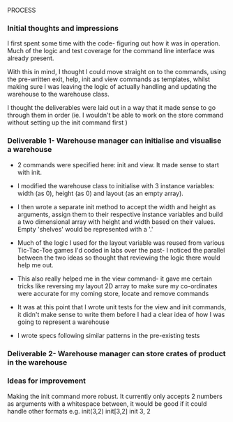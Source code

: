 PROCESS

### Initial thoughts and impressions

I first spent some time with the code- figuring out how it was in operation. Much of the logic and test coverage for the command line interface was already present.

With this in mind, I thought I could move straight on to the commands, using the pre-written exit, help, init and view commands as templates, whilst making sure I was leaving the logic of actually handling and updating the warehouse to the warehouse class.

I thought the deliverables were laid out in a way that it made sense to go through them in order (ie. I wouldn't be able to work on the store command without setting up the init command first )

### Deliverable 1- Warehouse manager can initialise and visualise a warehouse

- 2 commands were specified here: init and view. It made sense to start with init.

- I modified the warehouse class to initialise with 3 instance variables: width (as 0), height (as 0) and layout (as an empty array).

- I then wrote a separate init method to accept the width and height as arguments, assign them to their respective instance variables and build a two dimensional array with height and width based on their values. Empty 'shelves' would be represented with a '.'

- Much of the logic I used for the layout variable was reused from various Tic-Tac-Toe games I'd coded in labs over the past- I noticed the parallel between the two ideas so thought that reviewing the logic there would help me out.

- This also really helped me in the view command- it gave me certain tricks like reversing my layout 2D array to make sure my co-ordinates were accurate for my coming store, locate and remove commands

- It was at this point that I wrote unit tests for the view and init commands, it didn't make sense to write them before I had a clear idea of how I was going to represent a warehouse

- I wrote specs following similar patterns in the pre-existing tests

### Deliverable 2- Warehouse manager can store crates of product in the warehouse

### Ideas for improvement

Making the init command more robust. It currently only accepts 2 numbers as arguments with a whitespace between, it would be good if it could handle other formats e.g. init(3,2) init[3,2] init 3, 2
